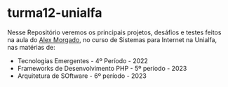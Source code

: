 # turma12-unialfa

Nesse Repositório veremos os principais projetos, desáfios e testes feitos na aula do <a href="https://github.com/alexmpereira">Alex Morgado</a>, no curso de Sistemas para Internet na Unialfa, nas matérias de:

- Tecnologias Emergentes - 4º Período - 2022
- Frameworks de Desenvolvimento PHP - 5º período - 2023
- Arquitetura de SOftware - 6º período - 2023
